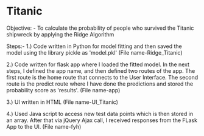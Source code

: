 # Titanic
Objective: - To calculate the probability of people who survived the Titanic shipwreck by applying the Ridge Algorithm

Steps:-
1.) Code written in Python for model fitting and then saved the model using the library pickle as 'model.pkl' (File name-Ridge_Titanic)

2.) Code written for flask app where I loaded the fitted model. In the next steps, I defined the app name, and then defined two routes of the app. The first route is the home route that connects to the User Interface. The second route is the predict route where I have done the predictions and stored the probability score as 'results'. (File name-app)

3.) UI written in HTML (File name-UI_Titanic)

4.) Used Java script to access new test data points which is then stored in an array. After that via jQuery Ajax call, I received responses from the FLask App to the UI. (File name-fyh)
